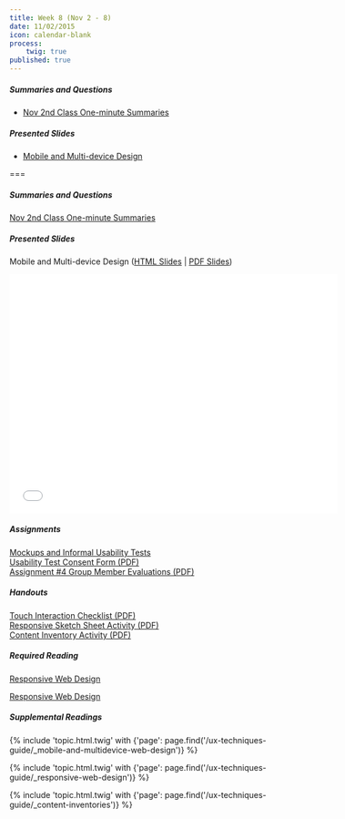 ```yaml
---
title: Week 8 (Nov 2 - 8)
date: 11/02/2015
icon: calendar-blank
process:
    twig: true
published: true
---
```


##### Summaries and Questions  
*   [Nov 2nd Class One-minute Summaries](https://canvas.sfu.ca/courses/22099/discussion_topics/382632)

##### Presented Slides  
*   [Mobile and Multi-device Design](http://slides.com/paulhibbitts/cmpt-363-153-mobile-and-multi-device-design#/)

===

##### Summaries and Questions  
[Nov 2nd Class One-minute Summaries](https://canvas.sfu.ca/courses/22099/discussion_topics/382632)  

##### Presented Slides  
Mobile and Multi-device Design ([HTML Slides](http://slides.com/paulhibbitts/cmpt-363-153-mobile-and-multi-device-design#/) | [PDF Slides](http://1drv.ms/1S4EXGj))

<div class="row">
  <div class="col s11">
    <div class="video-container"><iframe src="//slides.com/paulhibbitts/cmpt-363-153-mobile-and-multi-device-design/embed?style=light" width="576" height="420" scrolling="no" frameborder="0" webkitallowfullscreen mozallowfullscreen allowfullscreen></iframe></div>
  </div>
</div>

##### Assignments  
[Mockups and Informal Usability Tests](https://canvas.sfu.ca/courses/22099/assignments/112758)  
[Usability Test Consent Form (PDF)](http://1drv.ms/1ktjtrg)  
[Assignment #4 Group Member Evaluations (PDF)](http://1drv.ms/1MzHPpE) 

##### Handouts  
[Touch Interaction Checklist (PDF)](http://1drv.ms/1M3fvN8)  
[Responsive Sketch Sheet Activity (PDF)](http://1drv.ms/1M3frwO)  
[Content Inventory Activity (PDF)](http://1drv.ms/1M3fqcd)  

##### Required Reading  
[Responsive Web Design](http://webdesign.tutsplus.com/articles/responsive-web-design--webdesign-15155)
<div class="row"> <div class="col s10">
  <a class="embedly-card" data-card-align="left" href="http://webdesign.tutsplus.com/articles/responsive-web-design--webdesign-15155">Responsive Web Design</a>
<script async src="//cdn.embedly.com/widgets/platform.js" charset="UTF-8"></script></div></div>

##### Supplemental Readings
{% include 'topic.html.twig' with {'page': page.find('/ux-techniques-guide/_mobile-and-multidevice-web-design')} %}  

{% include 'topic.html.twig' with {'page': page.find('/ux-techniques-guide/_responsive-web-design')} %}

{% include 'topic.html.twig' with {'page': page.find('/ux-techniques-guide/_content-inventories')} %}
